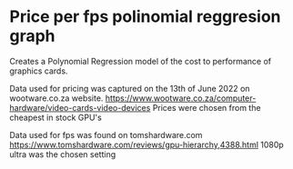 # Price per fps polinomial reggresion graph
Creates a Polynomial Regression model of the cost to performance of graphics cards.

Data used for pricing was captured on the 13th of June 2022 on wootware.co.za website.
https://www.wootware.co.za/computer-hardware/video-cards-video-devices
Prices were chosen from the cheapest in stock GPU's

Data used for fps was found on tomshardware.com
https://www.tomshardware.com/reviews/gpu-hierarchy,4388.html
1080p ultra was the chosen setting


